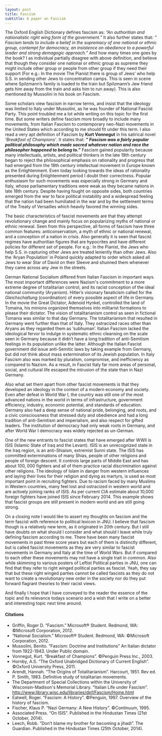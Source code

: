 ```yaml
---
layout: post
title: Fascism
subtitle: A paper on Fascism
---
```


The Oxford English Dictionary defines fascism as: _“An authoritian and nationalistic right wing form of the government.”_ It also further states that: _” Fascism tends to include a belief in the supremacy of one national or ethnic group, contempt for democracy, an insistence on obedience to a powerful leader and strong demagogic approach.”_ And how many times one goes by the book? I as individual partially disagree with above definition, and believe that though they consider one national or ethnic group as supreme they might include other group or people from other group if they need their support (For e.g.: In the movie The Pianist there is group of Jews’ who help S.S. in sending other Jews to concentration camps. This is seen in scene where Spilzmann’s family is loaded to the train but Spilzmann’s Jew friend gets him away from the train and asks him to run away). This is also mentioned by Mussolini in his book on Fascism.

Some scholars view fascism in narrow terms, and insist that the ideology was limited to Italy under Mussolini, as he was founder of National Fascist Party. This point troubled me a lot while writing on this topic for the first time. But some writers define fascism more broadly to include many movements, from Italian Fascism to contemporary neo-Nazi movements in the United States which according to me should fit under this term. I also read a very apt definition of Fascism by **Kurt Vonnegut** in his satirical novel _‘Breakfast of Champions’_. It states that: _**” Fascism was a fairly popular political philosophy which made sacred whatever nation and race the philosopher happened to belong to.”**_
Fascism gained popularity because many intellectuals, artists, and political thinkers in the late 19th century began to reject the philosophical emphasis on rationality and progress that had emerged from the 18th century intellectual movement in Europe known as the Enlightenment. Even today looking towards the ideas of rationality presented during Enlightenment period I doubt their correctness. Popular enthusiasm for such movements was especially strong in Germany and Italy, whose parliamentary traditions were weak as they became nations in late 18th century. Despite having fought on opposite sides, both countries emerged from the war to face political instability and a widespread feeling that the nation had been humiliated in the war and by the settlement terms of the Treaty of Versailles which heavily favored the winning sides.

The basic characteristics of fascist movements are that they attempt revolutionary change and mainly focus on popularizing myths of national or ethnic renewal. Seen from this perspective, all forms of fascism have three common features: anticonservatism, a myth of ethnic or national renewal, and a conception of a nation in crisis. Also generally it is seen that fascist regimes have authoritian figures that are hypocrites and have different policies for different set of people. For e.g.: In the Pianist, the Jews who help S.S. in capturing other Jews are treated leniently than other Jews. Also the ‘Aryan Population’ in Poland quickly adapted to order which asked all Jews to wear Star of David on their Sleeve and shunned them whenever they came across any Jew in the streets.

German National Socialism differed from Italian Fascism in important ways. The most important differences were Nazism's commitment to a more extreme degree of totalitarian control, and its racist conception of the ideal national community (Aryanism). Hitler’s visionary fanaticism called for the _Gleichschaltung_ (coordination) of every possible aspect of life in Germany. In the movie the Great Dictator, Adenoid Hynkel, controlled the land of Tomaina, his minions organized themselves into militarist formations to please their dictator. The vision of totalitarianism control as seen in fictional Tomania was similar to that day Germany. The totalitarianism that resulted in Germany went further than that of Italy. They ostracized races other than Aryans as they regarded them as ‘subhuman’. Italian Fascism lacked the ideological fervor to indulge in systematic ethnic cleansing on the scale seen in Germany because it didn’t have a long tradition of anti-Semitism feelings in its population unlike the latter. Although the Italian Fascist government did issue anti-Semitic laws by taking example from Germany, but did not think about mass extermination of its Jewish population. In Italy Fascism also was marked by pluralism, compromise, and inefficiency as compared to Nazism. As a result, in Fascist Italy far more areas of personal, social, and cultural life escaped the intrusion of the state than in Nazi Germany. 

Also what set them apart from other fascist movements is that they developed an ideology in the context of a modern economy and society. Even after defeat in World War I, the country was still one of the most advanced nations in the world in terms of infrastructure, government efficiency, industry, economic potential, and standards of education. Germany also had a deep sense of national pride, belonging, and roots, and a civic consciousness that stressed duty and obedience and had a long tradition of anti-Semitism and imperialism, and also respect for gifted leaders. The institution of democracy had only weak roots in Germany, and after World War I democracy was widely rejected as un-German.

One of the new entrants to fascist states that have emerged after WWII is ISIS (Islamic State of Iraq and the Levant). ISIS is an unrecognized state in the Iraq region, is an anti-Shiaism, extremist Sunni state. The ISIS has committed exterminations of many Shias, people of other religions and people of foreign descent. It controls large parts of Middle East and has about 100, 000 fighters and all of them practice racial discrimination against other religions. The ideology of Islam in danger from western influences and laying their lives for their religion and dying as martyrs, is used as most important point in recruiting fighters. Due to racism faced by many Muslims in Western countries, many feel lost and ostracized in western world and are actively joining ranks of ISIS. As per current CIA estimate about 10,000 foreign fighters have joined ISIS since February 2014. This example shows that fascist groups are still present in modern world and are still going strong. 

On a closing note I would like to assert my thoughts on fascism and the term fascist with reference to political lexicon in JNU. I believe that fascism though is a relatively new term, as it originated in 20th century. But I still have doubts on what should I consider and what should I leave while truly defining fascism according to me. There have been many fascist movements in past three score years but each of them is distinctly different, but is called fascist movements as they are very similar to fascist movements in Germany and Italy at the time of World Wars. But if compared to each other these movements may not have a single trait in common. Also while skimming to various posters of Leftist Political parties in JNU, one can find that they refer to right winged political parties as fascist. Yeah, they say that but these right winged parties cannot be called fascists as they do not want to create a revolutionary new order in the society nor do they put forward flagrant theories to their racist views.

And finally I hope that I have conveyed to the reader the essence of the topic and its relevance todays scenario and a wish that I write on a better and interesting topic next time around.

#### Citations

- Griffin, Roger D. “Fascism.” Microsoft® Student. Redmond, WA: ©Microsoft Corporation, 2012. 
- “National Socialism.” Microsoft® Student. Redmond, WA: ©Microsoft Corporation, 2012.
- Mussolini, Benito. “Fascism: Doctrine and Institutions” An Italian dictator from 1922-1943. Under Public domain.
- Vonnegut, Kurt. “Breakfast of Champions”. ©Penguin Press Inc., 2003.
- Hornby, A.S. “The Oxford Unabridged Dictionary of Current English”. ©Oxford University Press, 2011. 
- Arendt, Hannah. “The Origins of Totalitarianism”. Harcourt, 1951. Rev ed. P. Smith, 1983. Definitive study of totalitarian movements.
- The Department of Special Collections within the University of Wisconsin-Madison's Memorial Library. “Italian Life under Fascism”. http://www.library.wisc.edu/libraries/dpf/Fascism/Home.html 
- Eatwell, Roger. “Fascism: A History”. ©Penguin, 1997. Overview of the history of fascism.
- Fischer, Klaus P. “Nazi Germany: A New History”. ©Continuum, 1995.
- Associated Press. “On ISIS”. Published in the Hindustan Times (21st October, 2014).
- Leech, Robb. “Don’t blame my brother for becoming a jihadi”. The Guardian. Published in the Hindustan Times (25th October, 2014). 
